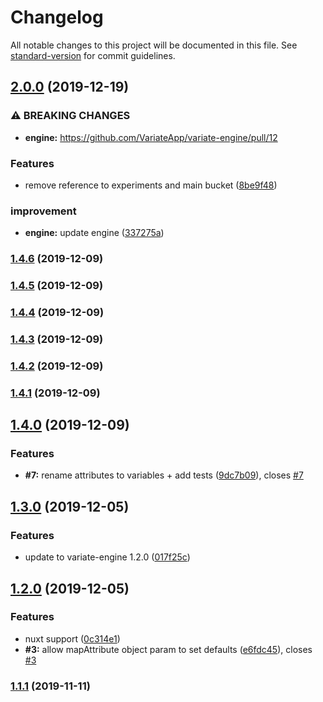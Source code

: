 # Changelog

All notable changes to this project will be documented in this file. See [standard-version](https://github.com/conventional-changelog/standard-version) for commit guidelines.

## [2.0.0](https://github.com/variateapp/variate-vue/compare/v1.4.6...v2.0.0) (2019-12-19)


### ⚠ BREAKING CHANGES

* **engine:** https://github.com/VariateApp/variate-engine/pull/12

### Features

* remove reference to experiments and main bucket ([8be9f48](https://github.com/variateapp/variate-vue/commit/8be9f482e54b47f3fb701a22210802d9edf1fa27))


### improvement

* **engine:** update engine ([337275a](https://github.com/variateapp/variate-vue/commit/337275aeebd23e41d5b8b191b9345a81e6a53b2b))

### [1.4.6](https://github.com/variateapp/variate-vue/compare/v1.4.5...v1.4.6) (2019-12-09)

### [1.4.5](https://github.com/variateapp/variate-vue/compare/v1.4.4...v1.4.5) (2019-12-09)

### [1.4.4](https://github.com/variateapp/variate-vue/compare/v1.4.3...v1.4.4) (2019-12-09)

### [1.4.3](https://github.com/variateapp/variate-vue/compare/v1.4.2...v1.4.3) (2019-12-09)

### [1.4.2](https://github.com/variateapp/variate-vue/compare/v1.4.1...v1.4.2) (2019-12-09)

### [1.4.1](https://github.com/variateapp/variate-vue/compare/v1.4.0...v1.4.1) (2019-12-09)

## [1.4.0](https://github.com/variateapp/variate-vue/compare/v1.3.0...v1.4.0) (2019-12-09)


### Features

* **#7:** rename attributes to variables + add tests ([9dc7b09](https://github.com/variateapp/variate-vue/commit/9dc7b09219f7653e5d7ad13ce11b945af366ad6f)), closes [#7](https://github.com/variateapp/variate-vue/issues/7)

## [1.3.0](https://github.com/variateapp/variate-vue/compare/v1.2.0...v1.3.0) (2019-12-05)


### Features

* update to variate-engine 1.2.0 ([017f25c](https://github.com/variateapp/variate-vue/commit/017f25cedfa746766413d47c4b40128707d37726))

## [1.2.0](https://github.com/variateapp/variate-vue/compare/v1.1.1...v1.2.0) (2019-12-05)


### Features

* nuxt support ([0c314e1](https://github.com/variateapp/variate-vue/commit/0c314e1bc9fce0ab04a9dc014f9a4b89a7a5c0ca))
* **#3:** allow mapAttribute object param to set defaults ([e6fdc45](https://github.com/variateapp/variate-vue/commit/e6fdc4526bfdcd1e3a084e0935f22d12bcd547e3)), closes [#3](https://github.com/variateapp/variate-vue/issues/3)

### [1.1.1](https://github.com/variateapp/variate-vue/compare/v1.1.0...v1.1.1) (2019-11-11)
